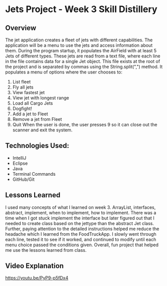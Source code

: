 # Jets Project - Week 3 Skill Distillery

## Overview
The jet application creates a fleet of jets with different capabilities. The application will be a menu to use the jets and access information about them. During the program startup, it populates the AirField with at least 5 Jets of different types. These jets are read from a text file, where each line in the file contains data for a single Jet object. This file exists at the root of the project and is separated by commas using the String.split(",") method. It populates a menu of options where the user chooses to:
1. List fleet
2. Fly all jets
3. View fastest jet
4. View jet with longest range
5. Load all Cargo Jets
6. Dogfight!
7. Add a jet to Fleet
8. Remove a jet from Fleet
9. Quit
When the user is done, the user presses 9 so it can close out the scanner and exit the system.

## Technologies Used:
- IntelliJ
- Eclipse
- Java
- Terminal Commands
- GitHub/Git

## Lessons Learned
I used many concepts of what I learned on week 3. ArrayList, interfaces, abstract, implement, when to implement, how to implement. There was a time when I got stuck implement the interface but later figured out that I needed to create class based on the jettype than the abstract Jet class. Further, paying attention to the detailed instructions helped me reduce the headache which I learned from the FoodTruckApp. I slowly went through each line, tested it to see if it worked, and continued to modify until each menu choice passed the conditions given. Overall, fun project that helped me use the lessons learned from class.

## Video Explanation
https://youtu.be/PyP9-p5fDx4
